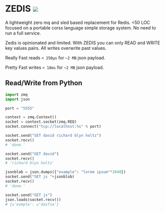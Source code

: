 # ZEDIS <img src="https://img.shields.io/github/stars/drbh/zedis.svg" />

A lightweight zero mq and sled based replacement for Redis. <50 LOC focused on a portable corss language simple storage system. No need to run a full service.

Zedis is opinionated and limited. With ZEDIS you can only READ and WRITE key values pairs. All writes overwrite past values. 

Really Fast reads `< 250µs` for `~2 MB` json payload.   

Pretty Fast writes `< 18ms` for `~2 MB` json payload.  

## Read/Write from Python
```python
import zmq
import json

port = "5555"

context = zmq.Context()
socket = context.socket(zmq.REQ)
socket.connect("tcp://localhost:%s" % port)

socket.send("SET david richard blyn holtz")
socket.recv()
# 'done.'

socket.send("GET david")
socket.recv()
# 'richard blyn holtz'

jsonblob = json.dumps({"example": "lorem ipsum"*2048})
socket.send("SET js "+jsonblob)
socket.recv()
# 'done.'

socket.send("GET js")
json.loads(socket.recv())
# {u'exmple': u'dasfsa'}
```